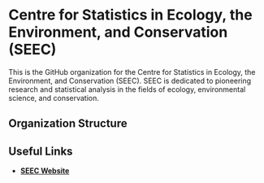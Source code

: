 # Centre for Statistics in Ecology, the Environment, and Conservation (SEEC) 

This is the GitHub organization for the Centre for Statistics in Ecology, the Environment, and Conservation (SEEC). SEEC is dedicated to pioneering research and statistical analysis in the fields of ecology, environmental science, and conservation.

## Organization Structure 

## Useful Links 
- **[SEEC Website](https://science.uct.ac.za/seec)**
  

